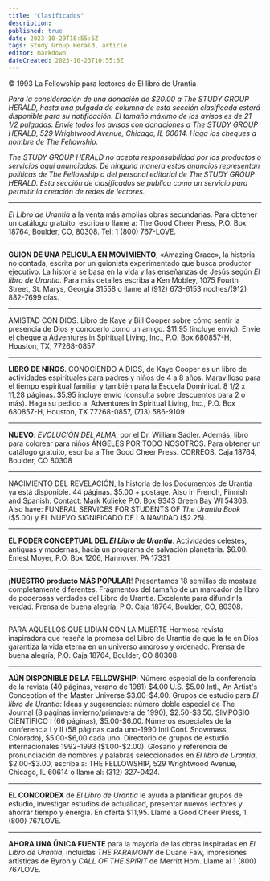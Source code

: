 ```yaml
---
title: "Clasificados"
description: 
published: true
date: 2023-10-29T10:55:6Z
tags: Study Group Herald, article
editor: markdown
dateCreated: 2023-10-23T10:55:6Z
---
```


<p class="v-card v-sheet theme--light grey lighten-3 px-2">© 1993 La Fellowship para lectores de El libro de Urantia</p>


_Para la consideración de una donación de \$20.00 a The STUDY GROUP HERALD, hasta una pulgada de columna de esta sección clasificada estará disponible para su notificación. El tamaño máximo de los avisos es de 21 1/2 pulgadas. Envíe todos los avisos con donaciones a The STUDY GROUP HERALD, 529 Wrightwood Avenue, Chicago, IL 60614. Haga los cheques a nombre de The Fellowship._

_The STUDY GROUP HERALD no acepta responsabilidad por los productos o servicios aquí anunciados. De ninguna manera estos anuncios representan políticas de The Fellowship o del personal editorial de The STUDY GROUP HERALD. Esta sección de clasificados se publica como un servicio para permitir la creación de redes de lectores._

---

_El Libro de Urantia_ a la venta más amplias obras secundarias. Para obtener un catálogo gratuito, escriba o llame a: The Good Cheer Press, P.O. Box 18764, Boulder, CO, 80308. Tel: 1 (800) 767-LOVE.

---

**GUION DE UNA PELÍCULA EN MOVIMIENTO**, «Amazing Grace», la historia no contada, escrita por un guionista experimentado que busca productor ejecutivo. La historia se basa en la vida y las enseñanzas de Jesús según _El libro de Urantia_. Para más detalles escriba a Ken Mobley, 1075 Fourth Street, St. Marys, Georgia 31558 o llame al (912) 673-6153 noches/(912) 882-7699 días.

---

AMISTAD CON DIOS. Libro de Kaye y Bill Cooper sobre cómo sentir la presencia de Dios y conocerlo como un amigo. \$11.95 (incluye envío). Envíe el cheque a Adventures in Spiritual Living, Inc., P.O. Box 680857-H, Houston, TX, 77268-0857

---

**LIBRO DE NIÑOS**. CONOCIENDO A DIOS, de Kaye Cooper es un libro de actividades espirituales para padres y niños de 4 a 8 años. Maravilloso para el tiempo espiritual familiar y también para la Escuela Dominical. 8 1/2 x 11,28 páginas. \$5.95 incluye envío (consulta sobre descuentos para 2 o más). Haga su pedido a: Adventures in Spiritual Living, Inc., P.O. Box 680857-H, Houston, TX 77268-0857, (713) 586-9109

---

**NUEVO**: _EVOLUCIÓN DEL ALMA_, por el Dr. William Sadler. Además, libro para colorear para niños ÁNGELES POR TODO NOSOTROS. Para obtener un catálogo gratuito, escriba a The Good Cheer Press. CORREOS. Caja 18764, Boulder, CO 80308

---

NACIMIENTO DEL REVELACIÓN, la historia de los Documentos de Urantia ya está disponible. 44 páginas. \$5.00 + postage. Also in French, Finnish and Spanish. Contact: Mark Kulieke P.O. Box 9343 Green Bay WI 54308. Also have: FUNERAL SERVICES FOR STUDENTS OF _The Urantia Book_ (\$5.00) y EL NUEVO SIGNIFICADO DE LA NAVIDAD (\$2.25).

---

**EL PODER CONCEPTUAL DEL _El Libro de Urantia_**. Actividades celestes, antiguas y modernas, hacia un programa de salvación planetaria. \$6.00. Emest Moyer, P.O. Box 1206, Hannover, PA 17331

---

**¡NUESTRO producto MÁS POPULAR**! Presentamos 18 semillas de mostaza completamente diferentes. Fragmentos del tamaño de un marcador de libro de poderosas verdades del Libro de Urantia. Excelente para difundir la verdad. Prensa de buena alegría, P.O. Caja 18764, Boulder, CO, 80308.

---

PARA AQUELLOS QUE LIDIAN CON LA MUERTE Hermosa revista inspiradora que reseña la promesa del Libro de Urantia de que la fe en Dios garantiza la vida eterna en un universo amoroso y ordenado. Prensa de buena alegría, P.O. Caja 18764, Boulder, CO 80308

---

**AÚN DISPONIBLE DE LA FELLOWSHIP**: Número especial de la conferencia de la revista (40 páginas, verano de 1981) \$4.00 U.S. \$5.00 Intl., An Artist's Conception of the Master Universe \$3.00-\$4.00. Grupos de estudio para _El libro de Urantia_: Ideas y sugerencias: número doble especial de The Journal (8 páginas invierno/primavera de 1990), \$2.50-\$3.50\. SIMPOSIO CIENTÍFICO I (66 páginas), \$5.00-\$6.00. Números especiales de la conferencia I y II (58 páginas cada uno-1990 Intl Conf. Snowmass, Colorado), \$5.00-\$6,00 cada uno. Directorio de grupos de estudio internacionales 1992-1993 (\$1.00-\$2.00). Glosario y referencia de pronunciación de nombres y palabras seleccionados en _El libro de Urantia_, \$2.00-\$3.00, escriba a: THE FELLOWSHIP, 529 Wrightwood Avenue, Chicago, IL 60614 o llame al: (312) 327-0424.

---

**EL CONCORDEX** de _El Libro de Urantia_ le ayuda a planificar grupos de estudio, investigar estudios de actualidad, presentar nuevos lectores y ahorrar tiempo y energía. En oferta \$11,95. Llame a Good Cheer Press, 1 (800) 767LOVE.

---

**AHORA UNA ÚNICA FUENTE** para la mayoría de las obras inspiradas en _El Libro de Urantia_, incluidas _THE PARAMONY_ de Duane Faw, impresiones artísticas de Byron y _CALL OF THE SPIRIT_ de Merritt Hom. Llame al 1 (800) 767LOVE.

